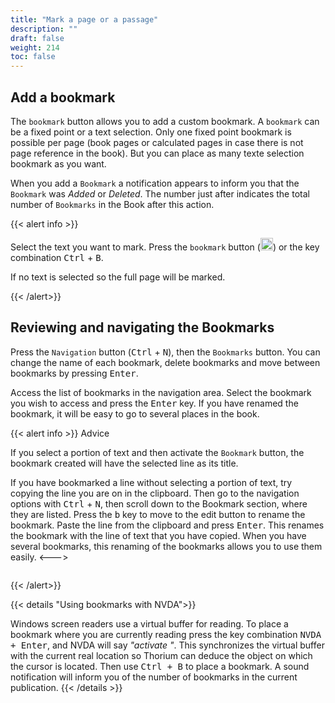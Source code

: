 ```yaml
---
title: "Mark a page or a passage"
description: ""
draft: false
weight: 214
toc: false
---
```


## Add a bookmark

The `bookmark` button allows you to add a custom bookmark. 
A `bookmark` can be a fixed point or a text selection. 
Only one fixed point bookmark is possible per page 
(book pages or calculated pages in case there is not page reference in the book). 
But you can place as many texte selection bookmark as you want. 

When you add a `Bookmark` a notification appears to inform you that 
the `Bookmark` was *Added* or *Deleted*. 
The number just after indicates the total number of `Bookmarks` in the Book 
after this action. 


{{< alert info >}}

Select the text you want to mark.
Press the `bookmark` button
(<img class="icons" src="/images/icons/outline-bookmark-24px-grey.svg" alt="" width="20px">)
 or the key combination  <kbd>Ctrl</kbd>  +  <kbd>B</kbd>.

 If no text is selected so the full page will be marked. 

{{< /alert>}}

## Reviewing and navigating the Bookmarks

Press the `Navigation` button (<kbd>Ctrl</kbd> + <kbd>N</kbd>), then 
the `Bookmarks` button. You can change the name of each bookmark, delete 
bookmarks and move between bookmarks by pressing <kbd>Enter</kbd>.

Access the list of bookmarks in the navigation area. Select the bookmark
you wish to access and press the <kbd>Enter</kbd> key. If you have
renamed the bookmark, it will be easy to go to several places in the book.

{{< alert info >}}
Advice

If you select a portion of text and then activate the `Bookmark` button, 
the bookmark created will have the selected line as its title.

If you have bookmarked a line without selecting a portion of text, try copying 
the line you are on in the clipboard.
Then go to the navigation options with <kbd>Ctrl</kbd> + <kbd>N</kbd>,
then scroll down to the Bookmark section, where they are listed.
Press the <kbd>b</kbd> key to move to the edit button to 
rename the bookmark. Paste the line from the clipboard and press
<kbd>Enter</kbd>. This renames the bookmark with the line of text that you have
copied. When you have several bookmarks, this renaming of the bookmarks allows 
you to use them easily.
<--->
<figure>
  <img src="/images/local-fr/thorium-marquePages.png" alt="">
  <figcaption class="icon">
  </figcaption>
</figure>

{{< /alert>}}

{{< details "Using bookmarks with NVDA">}}

Windows screen readers use a virtual buffer
for reading. To place a bookmark where you are currently reading
press the key combination <kbd>NVDA + Enter</kbd>, 
and NVDA will say *"activate "*. This
synchronizes the virtual buffer with the current real location so Thorium 
can deduce the object
on which the cursor is located. Then use
<kbd>Ctrl + B</kbd> to place a bookmark.
A sound notification will inform you of the number of bookmarks 
in the current publication.
{{< /details >}}
